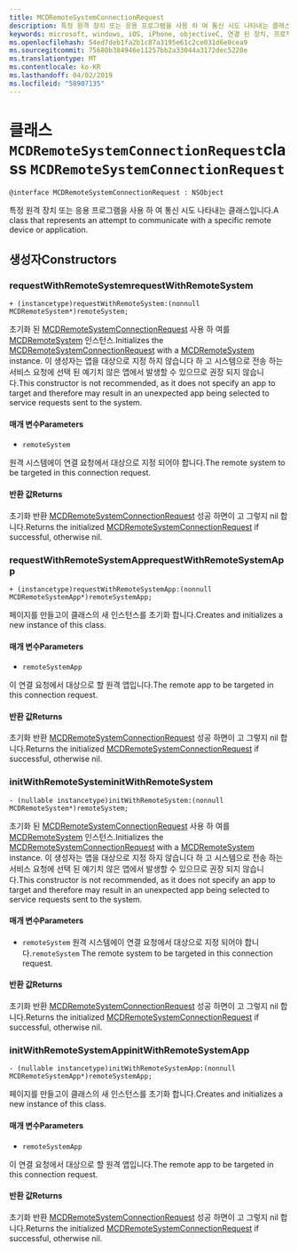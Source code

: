 ```yaml
---
title: MCDRemoteSystemConnectionRequest
description: 특정 원격 장치 또는 응용 프로그램을 사용 하 여 통신 시도 나타내는 클래스입니다.
keywords: microsoft, windows, iOS, iPhone, objectiveC, 연결 된 장치, 프로젝트 로마
ms.openlocfilehash: 54ed7deb1fa2b1c87a3195e61c2ce031d6e0cea9
ms.sourcegitcommit: 75680b384946e11257bb2a33044a3172dec5220e
ms.translationtype: MT
ms.contentlocale: ko-KR
ms.lasthandoff: 04/02/2019
ms.locfileid: "58907135"
---
```

# <a name="class-mcdremotesystemconnectionrequest"></a><span data-ttu-id="d587d-104">클래스 `MCDRemoteSystemConnectionRequest`</span><span class="sxs-lookup"><span data-stu-id="d587d-104">class `MCDRemoteSystemConnectionRequest`</span></span> 

```
@interface MCDRemoteSystemConnectionRequest : NSObject
```  

<span data-ttu-id="d587d-105">특정 원격 장치 또는 응용 프로그램을 사용 하 여 통신 시도 나타내는 클래스입니다.</span><span class="sxs-lookup"><span data-stu-id="d587d-105">A class that represents an attempt to communicate with a specific remote device or application.</span></span>

## <a name="constructors"></a><span data-ttu-id="d587d-106">생성자</span><span class="sxs-lookup"><span data-stu-id="d587d-106">Constructors</span></span>

### <a name="requestwithremotesystem"></a><span data-ttu-id="d587d-107">requestWithRemoteSystem</span><span class="sxs-lookup"><span data-stu-id="d587d-107">requestWithRemoteSystem</span></span>
`+ (instancetype)requestWithRemoteSystem:(nonnull MCDRemoteSystem*)remoteSystem;`

<span data-ttu-id="d587d-108">초기화 된 [MCDRemoteSystemConnectionRequest](MCDRemoteSystemConnectionRequest.md) 사용 하 여를 [MCDRemoteSystem](../remotesystems/MCDRemoteSystem.md) 인스턴스.</span><span class="sxs-lookup"><span data-stu-id="d587d-108">Initializes the [MCDRemoteSystemConnectionRequest](MCDRemoteSystemConnectionRequest.md) with a [MCDRemoteSystem](../remotesystems/MCDRemoteSystem.md) instance.</span></span> <span data-ttu-id="d587d-109">이 생성자는 앱을 대상으로 지정 하지 않습니다 하 고 시스템으로 전송 하는 서비스 요청에 선택 된 예기치 않은 앱에서 발생할 수 있으므로 권장 되지 않습니다.</span><span class="sxs-lookup"><span data-stu-id="d587d-109">This constructor is not recommended, as it does not specify an app to target and therefore may result in an unexpected app being selected to service requests sent to the system.</span></span>

#### <a name="parameters"></a><span data-ttu-id="d587d-110">매개 변수</span><span class="sxs-lookup"><span data-stu-id="d587d-110">Parameters</span></span>
* `remoteSystem` 

<span data-ttu-id="d587d-111">원격 시스템에이 연결 요청에서 대상으로 지정 되어야 합니다.</span><span class="sxs-lookup"><span data-stu-id="d587d-111">The remote system to be targeted in this connection request.</span></span>

#### <a name="returns"></a><span data-ttu-id="d587d-112">반환 값</span><span class="sxs-lookup"><span data-stu-id="d587d-112">Returns</span></span>
<span data-ttu-id="d587d-113">초기화 반환 [MCDRemoteSystemConnectionRequest](MCDRemoteSystemConnectionRequest.md) 성공 하면이 고 그렇지 nil 합니다.</span><span class="sxs-lookup"><span data-stu-id="d587d-113">Returns the initialized [MCDRemoteSystemConnectionRequest](MCDRemoteSystemConnectionRequest.md) if successful, otherwise nil.</span></span>

### <a name="requestwithremotesystemapp"></a><span data-ttu-id="d587d-114">requestWithRemoteSystemApp</span><span class="sxs-lookup"><span data-stu-id="d587d-114">requestWithRemoteSystemApp</span></span>
`+ (instancetype)requestWithRemoteSystemApp:(nonnull MCDRemoteSystemApp*)remoteSystemApp;`

<span data-ttu-id="d587d-115">페이지를 만들고이 클래스의 새 인스턴스를 초기화 합니다.</span><span class="sxs-lookup"><span data-stu-id="d587d-115">Creates and initializes a new instance of this class.</span></span>

#### <a name="parameters"></a><span data-ttu-id="d587d-116">매개 변수</span><span class="sxs-lookup"><span data-stu-id="d587d-116">Parameters</span></span>
* `remoteSystemApp` 

<span data-ttu-id="d587d-117">이 연결 요청에서 대상으로 할 원격 앱입니다.</span><span class="sxs-lookup"><span data-stu-id="d587d-117">The remote app to be targeted in this connection request.</span></span>

#### <a name="returns"></a><span data-ttu-id="d587d-118">반환 값</span><span class="sxs-lookup"><span data-stu-id="d587d-118">Returns</span></span>
<span data-ttu-id="d587d-119">초기화 반환 [MCDRemoteSystemConnectionRequest](MCDRemoteSystemConnectionRequest.md) 성공 하면이 고 그렇지 nil 합니다.</span><span class="sxs-lookup"><span data-stu-id="d587d-119">Returns the initialized [MCDRemoteSystemConnectionRequest](MCDRemoteSystemConnectionRequest.md) if successful, otherwise nil.</span></span>

### <a name="initwithremotesystem"></a><span data-ttu-id="d587d-120">initWithRemoteSystem</span><span class="sxs-lookup"><span data-stu-id="d587d-120">initWithRemoteSystem</span></span>
`- (nullable instancetype)initWithRemoteSystem:(nonnull MCDRemoteSystem*)remoteSystem;`

<span data-ttu-id="d587d-121">초기화 된 [MCDRemoteSystemConnectionRequest](MCDRemoteSystemConnectionRequest.md) 사용 하 여를 [MCDRemoteSystem](../remotesystems/MCDRemoteSystem.md) 인스턴스.</span><span class="sxs-lookup"><span data-stu-id="d587d-121">Initializes the [MCDRemoteSystemConnectionRequest](MCDRemoteSystemConnectionRequest.md) with a [MCDRemoteSystem](../remotesystems/MCDRemoteSystem.md) instance.</span></span> <span data-ttu-id="d587d-122">이 생성자는 앱을 대상으로 지정 하지 않습니다 하 고 시스템으로 전송 하는 서비스 요청에 선택 된 예기치 않은 앱에서 발생할 수 있으므로 권장 되지 않습니다.</span><span class="sxs-lookup"><span data-stu-id="d587d-122">This constructor is not recommended, as it does not specify an app to target and therefore may result in an unexpected app being selected to service requests sent to the system.</span></span>

#### <a name="parameters"></a><span data-ttu-id="d587d-123">매개 변수</span><span class="sxs-lookup"><span data-stu-id="d587d-123">Parameters</span></span>
* <span data-ttu-id="d587d-124">`remoteSystem` 원격 시스템에이 연결 요청에서 대상으로 지정 되어야 합니다.</span><span class="sxs-lookup"><span data-stu-id="d587d-124">`remoteSystem` The remote system to be targeted in this connection request.</span></span>

#### <a name="returns"></a><span data-ttu-id="d587d-125">반환 값</span><span class="sxs-lookup"><span data-stu-id="d587d-125">Returns</span></span>
<span data-ttu-id="d587d-126">초기화 반환 [MCDRemoteSystemConnectionRequest](MCDRemoteSystemConnectionRequest.md) 성공 하면이 고 그렇지 nil 합니다.</span><span class="sxs-lookup"><span data-stu-id="d587d-126">Returns the initialized [MCDRemoteSystemConnectionRequest](MCDRemoteSystemConnectionRequest.md) if successful, otherwise nil.</span></span>

### <a name="initwithremotesystemapp"></a><span data-ttu-id="d587d-127">initWithRemoteSystemApp</span><span class="sxs-lookup"><span data-stu-id="d587d-127">initWithRemoteSystemApp</span></span>
`- (nullable instancetype)initWithRemoteSystemApp:(nonnull MCDRemoteSystemApp*)remoteSystemApp;`

<span data-ttu-id="d587d-128">페이지를 만들고이 클래스의 새 인스턴스를 초기화 합니다.</span><span class="sxs-lookup"><span data-stu-id="d587d-128">Creates and initializes a new instance of this class.</span></span>

#### <a name="parameters"></a><span data-ttu-id="d587d-129">매개 변수</span><span class="sxs-lookup"><span data-stu-id="d587d-129">Parameters</span></span>
* `remoteSystemApp` 

<span data-ttu-id="d587d-130">이 연결 요청에서 대상으로 할 원격 앱입니다.</span><span class="sxs-lookup"><span data-stu-id="d587d-130">The remote app to be targeted in this connection request.</span></span>

#### <a name="returns"></a><span data-ttu-id="d587d-131">반환 값</span><span class="sxs-lookup"><span data-stu-id="d587d-131">Returns</span></span>
<span data-ttu-id="d587d-132">초기화 반환 [MCDRemoteSystemConnectionRequest](MCDRemoteSystemConnectionRequest.md) 성공 하면이 고 그렇지 nil 합니다.</span><span class="sxs-lookup"><span data-stu-id="d587d-132">Returns the initialized [MCDRemoteSystemConnectionRequest](MCDRemoteSystemConnectionRequest.md) if successful, otherwise nil.</span></span>